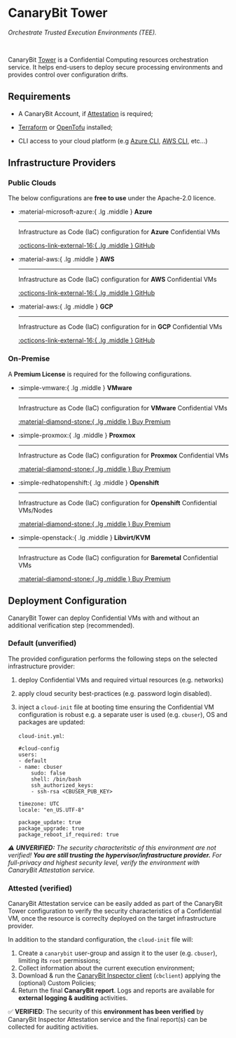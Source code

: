 # CanaryBit Tower

*Orchestrate Trusted Execution Environments (TEE).*

<br>

CanaryBit [Tower](https://docs.confidentialcloud.io/architecture/#inspector) is a Confidential Computing resources orchestration service. It helps end-users to deploy secure processing environments and provides control over configuration drifts.

## Requirements

- A CanaryBit Account, if [Attestation](#confidential-computing-attestation) is required;

- [Terraform](https://developer.hashicorp.com/terraform) or [OpenTofu](https://opentofu.org/docs/) installed;

- CLI access to your cloud platform (e.g [Azure CLI](https://learn.microsoft.com/en-us/cli/azure/what-is-azure-cli?view=azure-cli-latest), [AWS CLI](https://docs.aws.amazon.com/cli/latest/userguide/cli-chap-getting-started.html), etc...)

## Infrastructure Providers

### Public Clouds

The below configurations are **free to use** under the Apache-2.0 licence.

<div class="grid cards" markdown>
<!-- https://squidfunk.github.io/mkdocs-material/reference/grids/#using-card-grids !-->

-   :material-microsoft-azure:{ .lg .middle } __Azure__

    ---

    Infrastructure as Code (IaC) configuration for **Azure** Confidential VMs
        
    [:octicons-link-external-16:{ .lg .middle }  GitHub ](https://github.com/canarybit/tower/tree/main)

-   :material-aws:{ .lg .middle } __AWS__

    ---

    Infrastructure as Code (IaC) configuration for **AWS** Confidential VMs
        
    [:octicons-link-external-16:{ .lg .middle }  GitHub ](https://github.com/canarybit/tower/tree/main)

-   :material-aws:{ .lg .middle } __GCP__

    ---

    Infrastructure as Code (IaC) configuration for in **GCP** Confidential VMs
        
    [:octicons-link-external-16:{ .lg .middle }  GitHub ](https://github.com/canarybit/tower/tree/main)

</div>


### On-Premise 

A **Premium License** is required for the following configurations.

<div class="grid cards" markdown>
<!-- https://squidfunk.github.io/mkdocs-material/reference/grids/#using-card-grids !-->

-   :simple-vmware:{ .lg .middle } __VMware__

    ---

    Infrastructure as Code (IaC) configuration for **VMware** Confidential VMs

    [:material-diamond-stone:{ .lg .middle } Buy Premium ](https://www.canarybit.eu/contact)

-   :simple-proxmox:{ .lg .middle } __Proxmox__

    ---

    Infrastructure as Code (IaC) configuration for **Proxmox** Confidential VMs

    [:material-diamond-stone:{ .lg .middle } Buy Premium ](https://www.canarybit.eu/contact)

-   :simple-redhatopenshift:{ .lg .middle } __Openshift__

    ---

    Infrastructure as Code (IaC) configuration for **Openshift** Confidential VMs/Nodes

    [:material-diamond-stone:{ .lg .middle } Buy Premium ](https://www.canarybit.eu/contact)

-   :simple-openstack:{ .lg .middle } __Libvirt/KVM__

    ---

    Infrastructure as Code (IaC) configuration for **Baremetal** Confidential VMs

    [:material-diamond-stone:{ .lg .middle } Buy Premium ](https://www.canarybit.eu/contact)

</div>
   

## Deployment Configuration 

CanaryBit Tower can deploy Confidential VMs with and without an additional verification step (recommended).

### Default (unverified)

The provided configuration performs the following steps on the selected infrastructure provider:

1. deploy Confidential VMs and required virtual resources (e.g. networks)
2. apply cloud security best-practices (e.g. password login disabled).
3. inject a `cloud-init` file at booting time ensuring the Confidential VM configuration is robust e.g. a separate user is used (e.g. `cbuser`), OS and packages are updated:

    `cloud-init.yml`:
    
    ```
    #cloud-config
    users:
    - default
    - name: cbuser
        sudo: false
        shell: /bin/bash
        ssh_authorized_keys:
        - ssh-rsa <CBUSER_PUB_KEY>

    timezone: UTC
    locale: "en_US.UTF-8"

    package_update: true
    package_upgrade: true
    package_reboot_if_required: true
    ```

*⚠️ **UNVERIFIED:** The security characteritstic of this environment are not verified! 
**You are still trusting the hypervisor/infrastructure provider.**
For full-privacy and highest security level, verify the environment with CanaryBit Attestation service.*

### Attested (verified)

CanaryBit Attestation service can be easily added as part of the CanaryBit Tower configuration to verify the security characteristics of a Confidential VM, once the resource is correclty deployed on the target infrastructure provider.

In addition to the standard configuration, the `cloud-init` file will:
   
1. Create a `canarybit` user-group and assign it to the user (e.g. `cbuser`), limiting its `root` permissions;
2. Collect information about the current execution environment;
3. Download & run the [CanaryBit Inspector client](inspector.md) (`cbclient`) applying the (optional) Custom Policies; 
4. Return the final **CanaryBit report**. Logs and reports are available for **external logging & auditing** activities.

✅ **VERIFIED**: The security of this **environment has been verified** by CanaryBit Inspector Attestation service and the final report(s) can be collected for auditing activities.